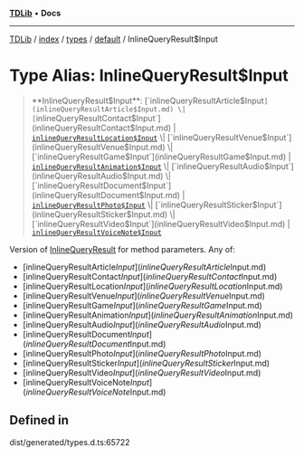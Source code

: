[**TDLib**](../../../../../../README.md) • **Docs**

***

[TDLib](../../../../../../modules.md) / [index](../../../../../README.md) / [types](../../../README.md) / [default](../README.md) / InlineQueryResult$Input

# Type Alias: InlineQueryResult$Input

> **InlineQueryResult$Input**: [`inlineQueryResultArticle$Input`](inlineQueryResultArticle$Input.md) \| [`inlineQueryResultContact$Input`](inlineQueryResultContact$Input.md) \| [`inlineQueryResultLocation$Input`](inlineQueryResultLocation$Input.md) \| [`inlineQueryResultVenue$Input`](inlineQueryResultVenue$Input.md) \| [`inlineQueryResultGame$Input`](inlineQueryResultGame$Input.md) \| [`inlineQueryResultAnimation$Input`](inlineQueryResultAnimation$Input.md) \| [`inlineQueryResultAudio$Input`](inlineQueryResultAudio$Input.md) \| [`inlineQueryResultDocument$Input`](inlineQueryResultDocument$Input.md) \| [`inlineQueryResultPhoto$Input`](inlineQueryResultPhoto$Input.md) \| [`inlineQueryResultSticker$Input`](inlineQueryResultSticker$Input.md) \| [`inlineQueryResultVideo$Input`](inlineQueryResultVideo$Input.md) \| [`inlineQueryResultVoiceNote$Input`](inlineQueryResultVoiceNote$Input.md)

Version of [InlineQueryResult](InlineQueryResult.md) for method parameters.
Any of:
- [inlineQueryResultArticle$Input](inlineQueryResultArticle$Input.md)
- [inlineQueryResultContact$Input](inlineQueryResultContact$Input.md)
- [inlineQueryResultLocation$Input](inlineQueryResultLocation$Input.md)
- [inlineQueryResultVenue$Input](inlineQueryResultVenue$Input.md)
- [inlineQueryResultGame$Input](inlineQueryResultGame$Input.md)
- [inlineQueryResultAnimation$Input](inlineQueryResultAnimation$Input.md)
- [inlineQueryResultAudio$Input](inlineQueryResultAudio$Input.md)
- [inlineQueryResultDocument$Input](inlineQueryResultDocument$Input.md)
- [inlineQueryResultPhoto$Input](inlineQueryResultPhoto$Input.md)
- [inlineQueryResultSticker$Input](inlineQueryResultSticker$Input.md)
- [inlineQueryResultVideo$Input](inlineQueryResultVideo$Input.md)
- [inlineQueryResultVoiceNote$Input](inlineQueryResultVoiceNote$Input.md)

## Defined in

dist/generated/types.d.ts:65722
